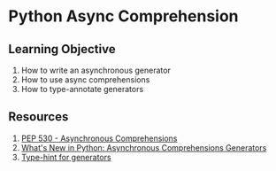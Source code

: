 # Python Async Comprehension 

## Learning Objective
1. How to write an asynchronous generator
2. How to use async comprehensions
3. How to type-annotate generators

## Resources
1. [PEP 530 - Asynchronous Comprehensions](https://peps.python.org/pep-0530/)
2. [What's New in Python: Asynchronous Comprehensions  Generators](https://www.blog.pythonlibrary.org/2017/02/14/whats-new-in-python-asynchronous-comprehensions-generators/)
3. [Type-hint for generators](https://stackoverflow.com/questions/42531143/how-to-type-hint-a-generator-in-python-3)